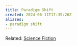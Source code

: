 ```yaml
---
title: Paradigm Shift
created: 2024-06-11T17:39:26Z
aliases:
- paradigm shift
---
```


Related: [Science Fiction](science-fiction.md)
